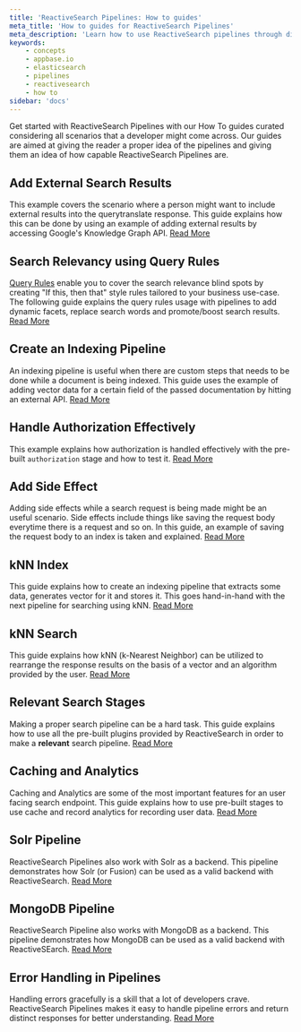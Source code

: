 ```yaml
---
title: 'ReactiveSearch Pipelines: How to guides'
meta_title: 'How to guides for ReactiveSearch Pipelines'
meta_description: 'Learn how to use ReactiveSearch pipelines through different examples'
keywords:
    - concepts
    - appbase.io
    - elasticsearch
    - pipelines
    - reactivesearch
    - how to
sidebar: 'docs'
---
```


Get started with ReactiveSearch Pipelines with our How To guides curated considering all scenarios that a developer might come across. Our guides are aimed at giving the reader a proper idea of the pipelines and giving them an idea of how capable ReactiveSearch Pipelines are.

## Add External Search Results

This example covers the scenario where a person might want to include external results into the querytranslate response. This guide explains how this can be done by using an example of adding external results by accessing Google's Knowledge Graph API. [Read More](add-external-search-results)

## Search Relevancy using Query Rules
[Query Rules](/docs/search/rules/) enable you to cover the search relevance blind spots by creating "If this, then that" style rules tailored to your business use-case. The following guide explains the query rules usage with pipelines to add dynamic facets, replace search words and promote/boost search results. [Read More](query-rules)

## Create an Indexing Pipeline

An indexing pipeline is useful when there are custom steps that needs to be done while a document is being indexed. This guide uses the example of adding vector data for a certain field of the passed documentation by hitting an external API. [Read More](create-an-indexing-pipeline)

## Handle Authorization Effectively

This example explains how authorization is handled effectively with the pre-built `authorization` stage and how to test it. [Read More](handle-authorization-effectively)

## Add Side Effect

Adding side effects while a search request is being made might be an useful scenario. Side effects include things like saving the request body everytime there is a request and so on. In this guide, an example of saving the request body to an index is taken and explained. [Read More](add-side-effect-search-query)

## kNN Index

This guide explains how to create an indexing pipeline that extracts some data, generates vector for it and stores it. This goes hand-in-hand with the next pipeline for searching using kNN. [Read More](knn-indexing)

## kNN Search

This guide explains how kNN (k-Nearest Neighbor) can be utilized to rearrange the response results on the basis of a vector and an algorithm provided by the user. [Read More](knn-response-stage)

## Relevant Search Stages

Making a proper search pipeline can be a hard task. This guide explains how to use all the pre-built plugins provided by ReactiveSearch in order to make a **relevant** search pipeline. [Read More](relevant-search-stages)

## Caching and Analytics

Caching and Analytics are some of the most important features for an user facing search endpoint. This guide explains how to use pre-built stages to use cache and record analytics for recording user data. [Read More](caching-and-recording-analytics)

## Solr Pipeline

ReactiveSearch Pipelines also work with Solr as a backend. This pipeline demonstrates how Solr (or Fusion) can be used as a valid backend with ReactiveSearch. [Read More](solr-pipeline)

## MongoDB Pipeline

ReactiveSearch Pipeline also works with MongoDB as a backend. This pipeline demonstrates how MongoDB can be used as a valid backend with ReactiveSEarch. [Read More](mongodb-pipeline)

## Error Handling in Pipelines

Handling errors gracefully is a skill that a lot of developers crave. ReactiveSearch Pipelines makes it easy to handle pipeline errors and return distinct responses for better understanding. [Read More](error-handling-in-pipeline)
